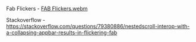 Fab Flickers - [FAB Flickers.webm](https://github.com/user-attachments/assets/169e1877-86b1-43dc-9e91-717dd774522b)

Stackoverflow - https://stackoverflow.com/questions/79380886/nestedscroll-interop-with-a-collapsing-appbar-results-in-flickering-fab
